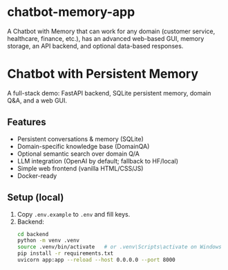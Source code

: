 # chatbot-memory-app
A Chatbot with Memory that can work for any domain (customer service, healthcare, finance, etc.), has an advanced web-based GUI, memory storage, an API backend, and optional data-based responses.


# Chatbot with Persistent Memory

A full-stack demo: FastAPI backend, SQLite persistent memory, domain Q&A, and a web GUI.

## Features
- Persistent conversations & memory (SQLite)
- Domain-specific knowledge base (DomainQA)
- Optional semantic search over domain Q/A
- LLM integration (OpenAI by default; fallback to HF/local)
- Simple web frontend (vanilla HTML/CSS/JS)
- Docker-ready

## Setup (local)
1. Copy `.env.example` to `.env` and fill keys.
2. Backend:
   ```bash
   cd backend
   python -m venv .venv
   source .venv/bin/activate   # or .venv\Scripts\activate on Windows
   pip install -r requirements.txt
   uvicorn app:app --reload --host 0.0.0.0 --port 8000
